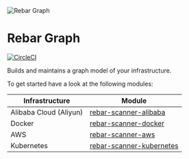 ![Rebar Graph](https://raw.githubusercontent.com/rebar-cloud/rebar-graph/master/docs/img/readme-logo.png)

# Rebar Graph

[![CircleCI](https://circleci.com/gh/rebar-cloud/rebar-graph.svg?style=svg)](https://circleci.com/gh/rebar-cloud/rebar-graph)

Builds and maintains a graph model of your infrastructure.

To get started have a look at the following modules:

| Infrastructure | Module |
|----|----|
| Alibaba Cloud (Aliyun) | [rebar-scanner-alibaba](https://github.com/rebar-cloud/rebar-graph/blob/master/rebar-scanner-alibaba/README.md)|
| Docker | [rebar-scanner-docker](https://github.com/rebar-cloud/rebar-graph/blob/master/rebar-scanner-docker/README.md)|
| AWS | [rebar-scanner-aws](https://github.com/rebar-cloud/rebar-graph/blob/master/rebar-scanner-aws/README.md)|
| Kubernetes | [rebar-scanner-kubernetes](https://github.com/rebar-cloud/rebar-graph/blob/master/rebar-scanner-kubernetes/README.md)|


